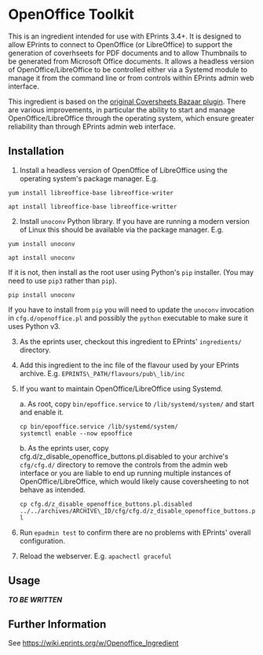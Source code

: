 # OpenOffice Toolkit
This is an ingredient intended for use with EPrints 3.4+. It is designed to allow EPrints to connect to OpenOffice (or LibreOffice) to support the generation of coverhseets for PDF documents and to allow Thumbnails to be generated from Microsoft Office documents.  It allows a headless version of OpenOffice/LibreOffice to be controlled either via a Systemd module to manage it from the command line or from controls within EPrints admin web interface.

This ingredient is based on the [original Coversheets Bazaar plugin](https://bazaar.eprints.org/164/).  There are various improvements, in particular the ability to start and manage OpenOffice/LibreOffice through the operating system, which ensure greater reliability than through EPrints admin web interface.


## Installation

1. Install a headless version of OpenOffice of LibreOffice using the operating system's package manager.  E.g.

```yum install libreoffice-base libreoffice-writer```

```apt install libreoffice-base libreoffice-writter```

2. Install `unoconv` Python library.  If you have are running a modern version of Linux this should be available via the package manager. E.g.

```yum install unoconv```

```apt install unoconv```

If it is not, then install as the root user using Python's `pip` installer. (You may need to use `pip3` rather than `pip`).

```pip install unoconv```

If you have to install from `pip` you will need to update the `unoconv` invocation in `cfg.d/openoffice.pl` and possibly the `python` executable to make sure it uses Python v3.

3. As the eprints user, checkout this ingredient to EPrints' `ingredients/` directory.

4. Add this ingredient to the inc file of the flavour used by your EPrints archive.  E.g. `EPRINTS\_PATH/flavours/pub\_lib/inc`

5. If you want to maintain OpenOffice/LibreOffice using Systemd.

	a. As root, copy `bin/epoffice.service` to `/lib/systemd/system/` and start and enable it.
	```
	cp bin/epooffice.service /lib/systemd/system/
	systemctl enable --now epooffice
	```

	b. As the eprints user, copy cfg.d/z_disable_openoffice_buttons.pl.disabled to your archive's `cfg/cfg.d/` directory to remove the controls from the admin web interface or you are liable to end up running multiple instances of OpenOffice/LibreOffice, which would likely cause coversheeting to not behave as intended.
	
	```cp cfg.d/z_disable_openoffice_buttons.pl.disabled ../../archives/ARCHIVE\_ID/cfg/cfg.d/z_disable_openoffice_buttons.pl```

6. Run `epadmin test` to confirm there are no problems with EPrints' overall configuration.

7. Reload the webserver. E.g. `apachectl graceful`


## Usage

***TO BE WRITTEN***


## Further Information

See https://wiki.eprints.org/w/Openoffice_Ingredient
